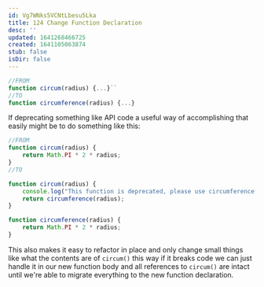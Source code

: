 ```yaml
---
id: Vg7WNks5VCNtLbesu5Lka
title: 124 Change Function Declaration
desc: ''
updated: 1641268466725
created: 1641105063874
stub: false
isDir: false
---
```


```javascript
//FROM
function circum(radius) {...}``
//TO
function circumference(radius) {...}
```

If deprecating something like API code a useful way of accomplishing that easily might be to do something like this:

```javascript
//FROM
function circum(radius) {
	return Math.PI * 2 * radius;
}
//TO

function circum(radius) {
	console.log("This function is deprecated, please use circumference()");
	return circumference(radius);
}

function circumference(radius) {
	return Math.PI * 2 * radius;
}
```

This also makes it easy to refactor in place and only change small things like what the contents are of `circum()` this way if it breaks code we can just handle it in our new function body and all references to `circum()` are intact until we're able to migrate everything to the new function declaration.
